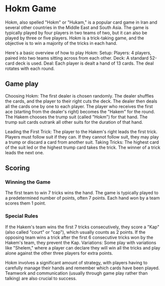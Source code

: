 # Hokm Game

Hokm, also spelled "Hokm" or "Hukam," is a popular card game in Iran and several other countries in the Middle East and South Asia. The game is typically played by four players in two teams of two, but it can also be played by three or five players. Hokm is a trick-taking game, and the objective is to win a majority of the tricks in each hand.

Here's a basic overview of how to play Hokm:
Setup:
Players: 4 players, paired into two teams sitting across from each other.
Deck: A standard 52-card deck is used.
Deal: Each player is dealt a hand of 13 cards. The deal rotates with each round.

## Game play

Choosing Hokm: The first dealer is chosen randomly. The dealer shuffles the cards, and the player to their right cuts the deck. The dealer then deals all the cards one by one to each player. The player who receives the first ace (starting from the dealer's right) becomes the "Hakem" for the round. The Hakem chooses the trump suit (called "Hokm") for that hand. The trump suit cards outrank all other suits for the duration of that hand.

Leading the First Trick: The player to the Hakem's right leads the first trick. Players must follow suit if they can. If they cannot follow suit, they may play a trump or discard a card from another suit.
Taking Tricks: The highest card of the suit led or the highest trump card takes the trick. The winner of a trick leads the next one.

## Scoring

### Winning the Game

The first team to win 7 tricks wins the hand. The game is typically played to a predetermined number of points, often 7 points. Each hand won by a team scores them 1 point.

### Special Rules

If the Hakem's team wins the first 7 tricks consecutively, they score a "Kap" (also called "court" or "cap"), which usually counts as 2 points. If the opposing team wins a trick after the first 6 consecutive tricks won by the Hakem's team, they prevent the Kap.
Variations: Some play with variations like "Shelem," where a player can declare they will win all the tricks and play alone against the other three players for extra points.

Hokm involves a significant amount of strategy, with players having to carefully manage their hands and remember which cards have been played. Teamwork and communication (usually through game play rather than talking) are also crucial to success.
